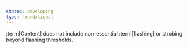 ```yaml
---
status: developing
type: foundational
---
```


:term[Content] does not include non-essential :term[flashing] or strobing beyond flashing thresholds.
